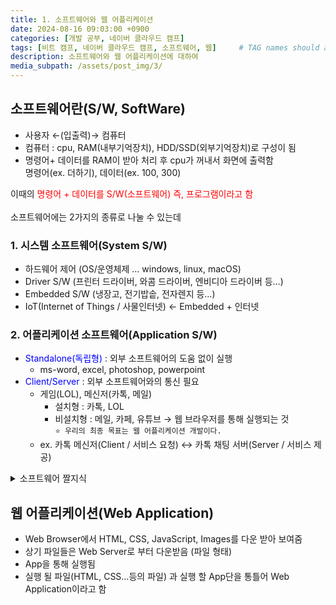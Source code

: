 ```yaml
---
title: 1. 소프트웨어와 웹 어플리케이션
date: 2024-08-16 09:03:00 +0900
categories: [개발 공부, 네이버 클라우드 캠프]
tags: [비트 캠프, 네이버 클라우드 캠프, 소프트웨어, 웹]     # TAG names should always be lowercase
description: 소프트웨어와 웹 어플리케이션에 대하여
media_subpath: /assets/post_img/3/
---
```


## 소프트웨어란(S/W, SoftWare)

- 사용자 ←(입출력)→ 컴퓨터
- 컴퓨터 : cpu, RAM(내부기억장치), HDD/SSD(외부기억장치)로 구성이 됨
- 명령어+ 데이터를 RAM이 받아 처리 후 cpu가 꺼내서 화면에 출력함   
명령어(ex. 더하기), 데이터(ex. 100, 300)

이때의 <span style="color: red">명령어 + 데이터를 S/W(소프트웨어) 즉, 프로그램이라고 함</span>   
<br>
소프트웨어에는 2가지의 종류로 나눌 수 있는데

### 1. 시스템 소프트웨어(System S/W)

- 하드웨어 제어 (OS/운영체제 … windows, linux, macOS)
- Driver S/W (프린터 드라이버, 와콤 드라이버, 엔비디아 드라이버 등…)
- Embedded S/W (냉장고, 전기밥솥, 전자렌지 등…)
- IoT(Internet of Things / 사물인터넷) ← Embedded + 인터넷

### 2. 어플리케이션 소프트웨어(Application S/W)

- <span style="color: blue">Standalone(독립형)</span> : 외부 소프트웨어의 도움 없이 실행
    - ms-word, excel, photoshop, powerpoint
- <span style="color: blue">Client/Server</span> : 외부 소프트웨어와의 통신 필요
    - 게임(LOL), 메신저(카톡, 메일)
        - 설치형 : 카톡, LOL
        - 비설치형 : 메일, 카페, 유튜브 → 웹 브라우저를 통해 실행되는 것   
            `⭐ 우리의 최종 목표는 웹 어플리케이션 개발이다.`
    - ex. 카톡 메신저(Client / 서비스 요청) ↔ 카톡 채팅 서버(Server / 서비스 제공)

<details>
<summary> 소프트웨어 짤지식</summary>

- RAM ←로딩  저장(파일형태)→HDD
- iOS → Unix 기반 , android → Linux 기반

</details>

## 웹 어플리케이션(Web Application)

- Web Browser에서 HTML, CSS, JavaScript, Images를 다운 받아 보여줌
- 상기 파일들은 Web Server로 부터 다운받음 (파일 형태)
- App을 통해 실행됨
- 실행 될 파일(HTML, CSS…등의 파일) 과 실행 할 App단을 통틀어 Web Application이라고 함